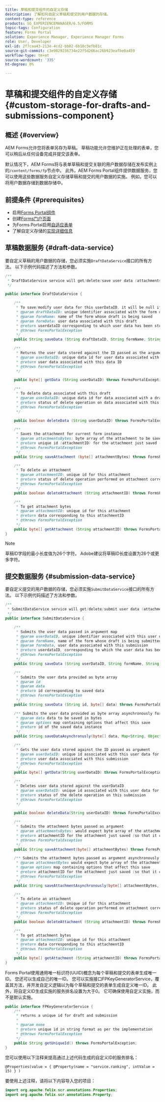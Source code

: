 ```yaml
---
title: 草稿和提交组件的自定义存储
description: 了解如何自定义草稿和提交的用户数据的存储。
content-type: reference
products: SG_EXPERIENCEMANAGER/6.5/FORMS
topic-tags: Configuration
feature: Forms Portal
solution: Experience Manager, Experience Manager Forms
role: User, Developer
exl-id: 2f7caa43-213e-4cd2-bb02-6b18c3efb81c
source-git-commit: c3e9029236734e22f5d266ac26b923eafbe0a459
workflow-type: tm+mt
source-wordcount: '335'
ht-degree: 0%

---
```


# 草稿和提交组件的自定义存储 {#custom-storage-for-drafts-and-submissions-component}

## 概述 {#overview}

AEM Forms允许您将表单另存为草稿。 草稿功能允许您维护正在处理的表单，您可以稍后从任何设备完成并提交该表单。

默认情况下，AEM Forms将与表单草稿和提交关联的用户数据存储在发布实例上的`/content/forms/fp`节点中。 此外，AEM Forms Portal组件提供数据服务，您可以使用这些数据服务自定义存储草稿和提交的用户数据的实施。 例如，您可以将用户数据存储到数据存储中。

## 前提条件  {#prerequisites}

* 启用[Forms Portal组件](/help/forms/using/enabling-forms-portal-components.md)
* 创建[Forms门户页面](/help/forms/using/creating-form-portal-page.md)
* 为Forms Portal启用[自适应表单](/help/forms/using/draft-submission-component.md)
* 了解自定义存储的[实现详细信息](/help/forms/using/draft-submission-component.md#customizing-the-storage)

## 草稿数据服务 {#draft-data-service}

要自定义草稿的用户数据的存储，您必须实施`DraftDataService`接口的所有方法。 以下示例代码描述了方法和参数。

```java
/**
 * DraftDataService service will get/delete/save user data (attachments and form data) filled with a draft instance of Form
 */

public interface DraftDataService {

    /**
     * To save/modify user data for this userDataID, it will be null if there is creation
     * @param draftDataID: unique identifier associated with the form data
     * @param formName: name of the form whose draft is being saved
     * @param formData: user data associated with this draft
     * @return userdataID corresponding to which user data has been stored and which can be used later to retrieve this user data
     * @throws FormsPortalException
     */
    public String saveData (String draftDataID, String formName, String formData) throws FormsPortalException;

    /**
     * Returns the user data stored against the ID passed as the argument
     * @param userDataID: unique data id for user data associated with a draft
     * @return user data associated with this data ID
     * @throws FormsPortalException
     */

    public byte[] getData (String userDataID) throws FormsPortalException;

    /**
     * To delete data associated with this draft
     * @param userDataID: unique data id for data associated with a draft
     * @return status of delete operation on data associated with this draft
     * @throws FormsPortalException
     */

    public boolean deleteData (String userDataID) throws FormsPortalException;

    /**
     * Saves the attachment for current form instance
     * @param attachmentsBytes: byte array of the attachment to be saved
     * @return unique id (attachmentID) for the attachment just saved (so that it could be retrieved later)
     * @throws FormsPortalException
     */
    public String saveAttachment (byte[] attachmentBytes) throws FormsPortalException;

    /**
     * To delete an attachment
     * @param attachmentID: unique id for this attachment
     * @return status of delete operation performed on attachment corresponding to this attachment ID
     * @throws FormsPortalException
     */
    public boolean deleteAttachment (String attachmentID) throws FormsPortalException;

    /**
     * To get attachment bytes
     * @param attachmentID: unique id for this attachment
     * @return data corresponding to this attachmentID
     * @throws FormsPortalException
     */
    public byte[] getAttachment (String attachmentID) throws FormsPortalException;
}
```

>[!NOTE]
>
>草稿ID字段的最小长度值为26个字符。 Adobe建议将草稿ID长度设置为26个或更多字符。

## 提交数据服务 {#submission-data-service}

要自定义提交的用户数据的存储，您必须实施`SubmitDataService`接口的所有方法。 以下示例代码描述了方法和参数。

```java
/**
 * SubmitDataService service will get/delete/submit user data (attachments and form data) filled with a submission of Form
 */
public interface SubmitDataService {

    /**
     * Submits the user data passed in argument map
     * @param userDataID, unique identifier associated with this user data
     * @param formName, name of the form whose draft is being submitted
     * @param formData, user data associated with this submission
     * @return userdataID, corresponding to which the user data has been stored and which can be used later to retrieve this data
     * @throws FormsPortalException
     */
    public String saveData (String userDataID, String formName, String formData) throws FormsPortalException;

    /**
     * Submits the user data provided as byte array
     * @param id
     * @param data
     * @return id corresponding to saved data
     * @throws FormsPortalException
     */
    public String saveData (String id, byte[] data) throws FormsPortalException;

    /** Submits the user data provided as byte array asynchronously for the user name provided in the options map
     * @param data data to be saved in bytes
     * @param options map containing options that affect this save
     * @return id of the saved data instance
     */
    public String saveDataAsynchronusly(byte[] data, Map<String, Object> options) throws FormsPortalException;

    /**
     * Gets the user data stored against the ID passed as argument
     * @param userDataID: unique id associated with this user data for this submission
     * @return user data associated with this submission
     * @throws FormsPortalException
     */
    public byte[] getData(String userDataID) throws FormsPortalException;

    /**
     * Deletes user data stored against the userDataID
     * @param userDataID: unique id associated with this user data for this submission
     * @return status of the delete operation on this submission
     * @throws FormsPortalException
     */

    public boolean deleteData(String userDataID) throws FormsPortalException;

    /**
     * Submits the attachment bytes passed as argument
     * @param attachmentsBytes: would expect byte array of the attachment for this submission
     * @return attachmentID for the attachment just saved (so that it could be retrieved later)
     * @throws FormsPortalException
     */
    public String saveAttachment(byte[] attachmentBytes) throws FormsPortalException;

    /** Submits the attachment bytes passed as argument asynchronously for the user id provided in options map.
     * @param attachmentBytes would expect byte array of the attachment for this submission
     * @param options map containing options that affect this save
     * @return attachmentID for the attachment just saved (so that it could be retrieved later)
     * @throws FormsPortalException
     */
    public String saveAttachmentAsynchronously(byte[] attachmentBytes, Map<String, Object> options) throws FormsPortalException;

    /**
     * To delete an attachment
     * @param attachmentID: Unique id for this attachment
     * @return status of delete operation performed on attachment corresponding to this attachment ID
     * @throws FormsPortalException
     */
    public boolean deleteAttachment (String attachmentID) throws FormsPortalException;

    /**
     * To get attachment bytes
     * @param attachmentID: unique id for this attachment
     * @return data corresponding to this attachmentID
     * @throws FormsPortalException
     */
    public byte[] getAttachment (String attachmentID) throws FormsPortalException;
}
```

Forms Portal使用通用唯一标识符(UUID)概念为每个草稿和提交的表单生成唯一ID。 您还可以生成自己的唯一ID。 您可以实施接口FPKeyGeneratorService，覆盖其方法，并开发自定义逻辑以为每个草稿和提交的表单生成自定义唯一ID。 此外，将自定义ID生成实施的服务排名设置为大于0。 它可确保使用自定义实施，而不是默认实施。

```java
public interface FPKeyGeneratorService {
    /**
     * returns a unique id for draft and submission
     *
     * @param none
     * @return unique id in string format as per the implementation
     * @throws FormsPortalException
     */
    public String getUniqueId() throws FormsPortalException;
}
```

您可以使用以下注释来提高通过上述代码生成的自定义ID的服务排名：

`@Properties(value = { @Property(name = "service.ranking", intValue = 15) } )`

要使用上述注释，请将以下内容导入您的项目：

```java
import org.apache.felix.scr.annotations.Properties;
import org.apache.felix.scr.annotations.Property;
```
